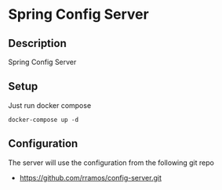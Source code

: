 # Spring Config Server

## Description

Spring Config Server

## Setup

Just run docker compose

```
docker-compose up -d
```

## Configuration

The server will use the configuration from the following git repo

* https://github.com/rramos/config-server.git